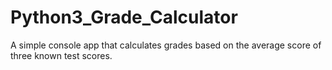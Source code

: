 # Python3_Grade_Calculator
A simple console app that calculates grades based on the average score of three known test scores.
